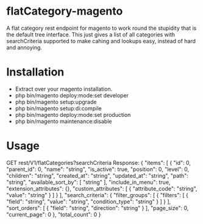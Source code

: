 # flatCategory-magento
A flat category rest endpoint for magento to work round the stupidity that is the default tree interface. This just gives a list of all categories with searchCriteria supported to make cahing and lookups easy, instead of hard and annoying.

# Installation
- Extract over your magento installation.
- php bin/magento deploy:mode:set developer
- php bin/magento setup:upgrade
- php bin/magento setup:di:compile
- php bin/magento deploy:mode:set production
- php bin/magento maintenance:disable

# Usage
GET rest/V1/flatCategories?searchCriteria
Response:
{
  "items": [
    {
      "id": 0,
      "parent_id": 0,
      "name": "string",
      "is_active": true,
      "position": 0,
      "level": 0,
      "children": "string",
      "created_at": "string",
      "updated_at": "string",
      "path": "string",
      "available_sort_by": [
        "string"
      ],
      "include_in_menu": true,
      "extension_attributes": {},
      "custom_attributes": [
        {
          "attribute_code": "string",
          "value": "string"
        }
      ]
    }
  ],
  "search_criteria": {
    "filter_groups": [
      {
        "filters": [
          {
            "field": "string",
            "value": "string",
            "condition_type": "string"
          }
        ]
      }
    ],
    "sort_orders": [
      {
        "field": "string",
        "direction": "string"
      }
    ],
    "page_size": 0,
    "current_page": 0
  },
  "total_count": 0
}
